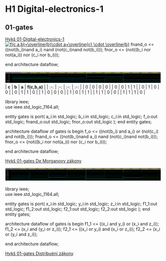 # H1 Digital-electronics-1 
## 01-gates
[Hykš 01-Digital-electronics-1](https://github.com/mrhyks/Digital-electronics-1)
<a href="https://www.codecogs.com/eqnedit.php?latex=f(c,a,b)=\overline{b}\cdot&space;a&plus;\overline{c}&space;\cdot&space;\overline{b}" target="_blank"><img src="https://latex.codecogs.com/gif.latex?f(c,a,b)=\overline{b}\cdot&space;a&plus;\overline{c}&space;\cdot&space;\overline{b}" title="f(c,a,b)=\overline{b}\cdot a+\overline{c} \cdot \overline{b}" /></a>
    fnand_o <= ((not(b_i)nand a_i) nand (not(c_i)nand not(b_i)));
    fnor_o <= (not((b_i nor not(a_i)) nor (c_i nor b_i)));

end architecture dataflow;


	

![alt text](https://raw.githubusercontent.com/mrhyks/Digital-electronics-1/main/Labs/01-gates/01-gates.png "")
| **c** | **b** | **a** | **f(c,b,a)** |
| :-: | :-: | :-: | :-: |
| 0 | 0 | 0 | 0 |
| 0 | 0 | 1 | 1 |
| 0 | 1 | 0 | 0 |
| 0 | 1 | 1 | 0 |
| 1 | 0 | 0 | 0 |
| 1 | 0 | 1 | 1 |
| 1 | 1 | 0 | 0 | 
| 1 | 1 | 1 | 0 | 

library ieee;               
use ieee.std_logic_1164.all;

entity gates is
	port(
    	a_i:in std_logic;
        b_i:in std_logic;
        c_i:in std_logic;
        f_o:out std_logic;
        fnand_o:out std_logic;
        fnor_o:out std_logic
        );
end entity gates;

architecture dataflow of gates is
begin
    f_o <= ((not(b_i) and a_i) or (not(c_i) and not(b_i)));
    fnand_o <= ((not(b_i)nand a_i) nand (not(c_i)nand not(b_i)));
    fnor_o <= (not((b_i nor not(a_i)) nor (c_i nor b_i)));

end architecture dataflow;



[Hykš 01-gates De Morganovy zákony](https://www.edaplayground.com/x/qfxM)

![alt text](https://raw.githubusercontent.com/mrhyks/Digital-electronics-1/main/Labs/01-gates/01-gates-distribuce.png "")

library ieee;               
use ieee.std_logic_1164.all;

entity gates is
	port(
    	x_i:in std_logic;
        y_i:in std_logic;
        z_i:in std_logic;
        f1_1:out std_logic;
        f1_2:out std_logic;
        f2_1:out std_logic;
        f2_2:out std_logic
        );
end entity gates;

architecture dataflow of gates is
begin
    f1_1 <= ((x_i and y_i) or (x_i and z_i));
    f1_2 <= (x_i and (y_i or z_i));
    f2_1 <= ((x_i or y_i) and (x_i or z_i));
    f2_2 <= (x_i or (y_i and z_i));

end architecture dataflow;


[Hykš 01-gates Distribuèní zákony](https://www.edaplayground.com/x/L5bX)



